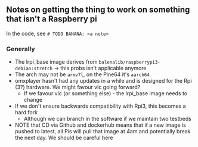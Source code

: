 ## Notes on getting the thing to work on something that isn't a Raspberry pi

In the code, see `# TODO BANANA: <a note>`

### Generally

- The lrpi_base image derives from `balenalib/raspberrypi3-debian:stretch` -> this probs isn't applicable anymore
- The arch may not be `armv7l`, on the Pine64 it's `aarch64`
- omxplayer hasn't had any updates in a while and is designed for the Rpi (3?) hardware. We might favour vlc going forward?
  - If we favour vlc (or something else) - the lrpi_base image needs to change
- If we don't ensure backwards compatibility with Rpi3, this becomes a hard fork
  - Although we can branch in the software if we maintain two testbeds
- NOTE that CD via Github and dockerhub means that if a new image is pushed to latest, all Pis will pull that image at 4am and potentially break the next day. We should be careful here
